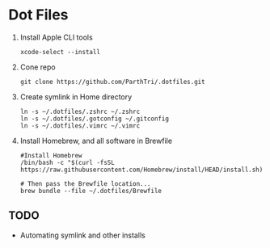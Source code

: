 # Dot Files

1. Install Apple CLI tools

   ```shell
   xcode-select --install
   ```

2. Cone repo

   ```shell
   git clone https://github.com/ParthTri/.dotfiles.git
   ```

3. Create symlink in Home directory

   ```shell
   ln -s ~/.dotfiles/.zshrc ~/.zshrc
   ln -s ~/.dotfiles/.gotconfig ~/.gitconfig
   ln -s ~/.dotfiles/.vimrc ~/.vimrc
   ```

4. Install Homebrew, and all software in Brewfile

   ```shell
   #Install Homebrew
   /bin/bash -c "$(curl -fsSL https://raw.githubusercontent.com/Homebrew/install/HEAD/install.sh)"
   
   # Then pass the Brewfile location...
   brew bundle --file ~/.dotfiles/Brewfile
   ```



## TODO

- Automating symlink and other installs